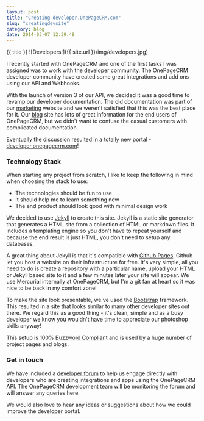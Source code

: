 ```yaml
---
layout: post
title: "Creating developer.OnePageCRM.com"
slug: "creatingdevsite"
category: blog
date: 2014-03-07 12:39:48
---
```


{{ title }}
![Developers!]({{ site.url }}/img/developers.jpg)


I recently started with OnePageCRM and one of the first tasks I was assigned was to work with the developer community. The OnePageCRM developer community have created some great integrations and add ons using our API and Webhooks. 

With the launch of version 3 of our API, we decided it was a good time to revamp our developer documentation. 
The old documentation was part of our [marketing](http://onepagecrm.com) website and we weren't satisfied that this was the best place for it. Our [blog](http://blog.onepagecrm.com) site has lots of great information for the end users of OnePageCRM, but we didn't want to confuse the casual customers with complicated documentation.

Eventually the discussion resulted in a totally new portal - [developer.onepagecrm.com](http://developer.onepagecrm.com)!

### Technology Stack
When starting any project from scratch, I like to keep the following in mind when choosing the stack to use:

*  The technologies should be fun to use
*  It should help me to learn something new
*  The end product should look good with minimal design work

We decided to use [Jekyll](http://jekyllrb.com) to create this site. Jekyll is a static site generator that generates a HTML site from a collection of HTML or markdown files. It includes a templating engine so you don't have to repeat yourself and because the end result is just HTML, you don't need to setup any databases.

A great thing about Jekyll is that it's compatible with [Github Pages](http://pages.github.com). Github let you host a website on their infrastructure for free. It's very simple, all you need to do is create a repository with a particular name, upload your HTML or Jekyll based site to it and a few minutes later your site will appear. We use Mercurial internally at OnePageCRM, but I'm a git fan at heart so it was nice to be back in my comfort zone!

To make the site look presentable, we've used the [Bootstrap](http://getbootstrap.com) framework. This resulted in a site that looks similar to many other developer sites out there. We regard this as a good thing - it's clean, simple and as a busy developer we know you wouldn't have time to appreciate our photoshop skills anyway!

This setup is 100% [Buzzword Compliant](http://en.wikipedia.org/wiki/Buzzword_compliant) and is used by a huge number of project pages and blogs. 


### Get in touch
We have included a [developer forum](/forum) to help us engage directly with developers who are creating integrations and apps using the OnePageCRM API. 
The OnePageCRM development team will be monitoring the forum and will answer any queries here.

We would also love to hear any ideas or suggestions about how we could improve the developer portal.
